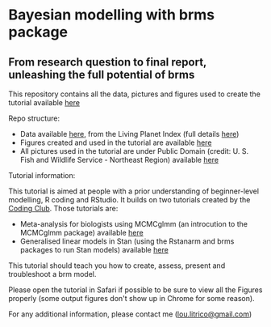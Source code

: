 # Bayesian modelling with brms package 
## From research question to final report, unleashing the full potential of brms

This repository contains all the data, pictures and figures used to create the tutorial available [here](https://eddatascienceees.github.io/tutorial-louise-litrico/)

Repo structure: 
- Data available [here](https://github.com/EdDataScienceEES/tutorial-louise-litrico/tree/master/Data), from the Living Planet Index (full details [here](http://www.livingplanetindex.org/home/index))
- Figures created and used in the tutorial are available [here](https://github.com/EdDataScienceEES/tutorial-louise-litrico/tree/master/Figures)
- All pictures used in the tutorial are under Public Domain (credit: U. S. Fish and Wildlife Service - Northeast Region) available [here](https://github.com/EdDataScienceEES/tutorial-louise-litrico/tree/master/Pictures)

Tutorial information: 

This tutorial is aimed at people with a prior understanding of beginner-level modelling, R coding and RStudio. It builds on two tutorials created by the [Coding Club](https://ourcodingclub.github.io).
Those tutorials are:
- Meta-analysis for biologists using MCMCglmm (an introcution to the MCMCglmm package) available [here](https://ourcodingclub.github.io/tutorials/mcmcglmm/index.html)
- Generalised linear models in Stan (using the Rstanarm and brms packages to run Stan models) available [here](https://ourcodingclub.github.io/tutorials/stan-2/)

This tutorial should teach you how to create, assess, present and troubleshoot a brm model. 

Please open the tutorial in Safari if possible to be sure to view all the Figures properly (some output figures don't show up in Chrome for some reason). 

For any additional information, please contact me (lou.litrico@gmail.com)
